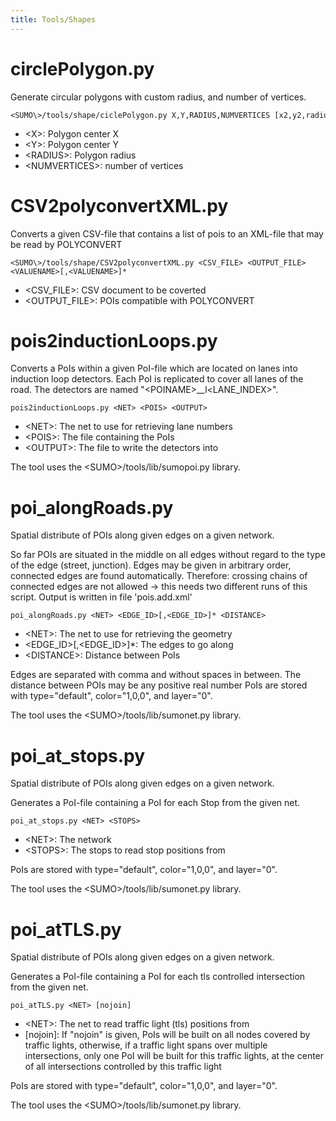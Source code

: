 ```yaml
---
title: Tools/Shapes
---
```


# circlePolygon.py

Generate circular polygons with custom radius, and number of vertices.

```
<SUMO\>/tools/shape/ciclePolygon.py X,Y,RADIUS,NUMVERTICES [x2,y2,radius2,points2] ....
```

- <X\>: Polygon center X
- <Y\>: Polygon center Y
- <RADIUS\>: Polygon radius
- <NUMVERTICES\>: number of vertices

# CSV2polyconvertXML.py

Converts a given CSV-file that contains a list of pois to an XML-file that may be read by POLYCONVERT

```
<SUMO\>/tools/shape/CSV2polyconvertXML.py <CSV_FILE> <OUTPUT_FILE> <VALUENAME>[,<VALUENAME>]*
```

- <CSV_FILE\>: CSV document to be coverted
- <OUTPUT_FILE\>: POIs compatible with POLYCONVERT

# pois2inductionLoops.py

Converts a PoIs within a given PoI-file which are located on lanes into
induction loop detectors. Each PoI is replicated to cover all lanes of
the road. The detectors are named "<POINAME\>__l<LANE_INDEX\>".

```
pois2inductionLoops.py <NET> <POIS> <OUTPUT>
```

- <NET\>: The net to use for retrieving lane numbers
- <POIS\>: The file containing the PoIs
- <OUTPUT\>: The file to write the detectors into

The tool uses the <SUMO\>/tools/lib/sumopoi.py library.

# poi_alongRoads.py

Spatial distribute of POIs along given edges on a given network.

So far POIs are situated in the middle on all edges without regard to
the type of the edge (street, junction). Edges may be given in arbitrary
order, connected edges are found automatically. Therefore: crossing
chains of connected edges are not allowed -\> this needs two different
runs of this script. Output is written in file 'pois.add.xml'

```
poi_alongRoads.py <NET> <EDGE_ID>[,<EDGE_ID>]* <DISTANCE>
```

- <NET\>: The net to use for retrieving the geometry
- <EDGE_ID\>\[,<EDGE_ID\>\]\*: The edges to go along
- <DISTANCE\>: Distance between PoIs

Edges are separated with comma and without spaces in between. The
distance between POIs may be any positive real number PoIs are stored
with type="default", color="1,0,0", and layer="0".

The tool uses the <SUMO\>/tools/lib/sumonet.py library.

# poi_at_stops.py

Spatial distribute of POIs along given edges on a given network.

Generates a PoI-file containing a PoI for each Stop from the given net.

```
poi_at_stops.py <NET> <STOPS>
```

- <NET\>: The network
- <STOPS\>: The stops to read stop positions from

PoIs are stored with type="default", color="1,0,0", and layer="0".

The tool uses the <SUMO\>/tools/lib/sumonet.py library.

# poi_atTLS.py

Spatial distribute of POIs along given edges on a given network.

Generates a PoI-file containing a PoI for each tls controlled
intersection from the given net.

```
poi_atTLS.py <NET> [nojoin]
```

- <NET\>: The net to read traffic light (tls) positions from
- \[nojoin\]: If "nojoin" is given, PoIs will be built on all nodes
  covered by traffic lights, otherwise, if a traffic light spans over
  multiple intersections, only one PoI will be built for this traffic
  lights, at the center of all intersections controlled by this
  traffic light

PoIs are stored with type="default", color="1,0,0", and layer="0".

The tool uses the <SUMO\>/tools/lib/sumonet.py library.
